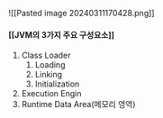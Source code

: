 ![[Pasted image 20240311170428.png]]

#### [[JVM의 3가지 주요 구성요소]]
1.  Class Loader
     1. Loading
     2. Linking
     3. Initialization
2.  Execution Engin
3.  Runtime Data Area(메모리 영역)

